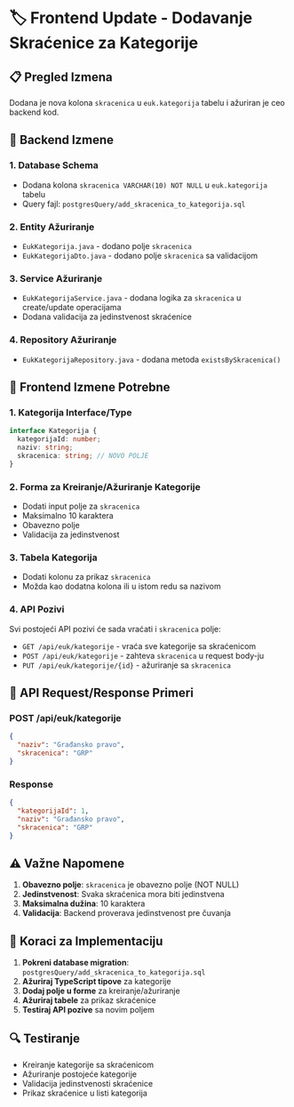 # 🏷️ Frontend Update - Dodavanje Skraćenice za Kategorije

## 📋 Pregled Izmena

Dodana je nova kolona `skracenica` u `euk.kategorija` tabelu i ažuriran je ceo backend kod.

## 🔧 Backend Izmene

### 1. **Database Schema**
- Dodana kolona `skracenica VARCHAR(10) NOT NULL` u `euk.kategorija` tabelu
- Query fajl: `postgresQuery/add_skracenica_to_kategorija.sql`

### 2. **Entity Ažuriranje**
- `EukKategorija.java` - dodano polje `skracenica`
- `EukKategorijaDto.java` - dodano polje `skracenica` sa validacijom

### 3. **Service Ažuriranje**
- `EukKategorijaService.java` - dodana logika za `skracenica` u create/update operacijama
- Dodana validacija za jedinstvenost skraćenice

### 4. **Repository Ažuriranje**
- `EukKategorijaRepository.java` - dodana metoda `existsBySkracenica()`

## 🎯 Frontend Izmene Potrebne

### 1. **Kategorija Interface/Type**
```typescript
interface Kategorija {
  kategorijaId: number;
  naziv: string;
  skracenica: string; // NOVO POLJE
}
```

### 2. **Forma za Kreiranje/Ažuriranje Kategorije**
- Dodati input polje za `skracenica`
- Maksimalno 10 karaktera
- Obavezno polje
- Validacija za jedinstvenost

### 3. **Tabela Kategorija**
- Dodati kolonu za prikaz `skracenica`
- Možda kao dodatna kolona ili u istom redu sa nazivom

### 4. **API Pozivi**
Svi postojeći API pozivi će sada vraćati i `skracenica` polje:
- `GET /api/euk/kategorije` - vraća sve kategorije sa skraćenicom
- `POST /api/euk/kategorije` - zahteva `skracenica` u request body-ju
- `PUT /api/euk/kategorije/{id}` - ažuriranje sa `skracenica`

## 📝 API Request/Response Primeri

### **POST /api/euk/kategorije**
```json
{
  "naziv": "Građansko pravo",
  "skracenica": "GRP"
}
```

### **Response**
```json
{
  "kategorijaId": 1,
  "naziv": "Građansko pravo", 
  "skracenica": "GRP"
}
```

## ⚠️ Važne Napomene

1. **Obavezno polje**: `skracenica` je obavezno polje (NOT NULL)
2. **Jedinstvenost**: Svaka skraćenica mora biti jedinstvena
3. **Maksimalna dužina**: 10 karaktera
4. **Validacija**: Backend proverava jedinstvenost pre čuvanja

## 🚀 Koraci za Implementaciju

1. **Pokreni database migration**: `postgresQuery/add_skracenica_to_kategorija.sql`
2. **Ažuriraj TypeScript tipove** za kategorije
3. **Dodaj polje u forme** za kreiranje/ažuriranje
4. **Ažuriraj tabele** za prikaz skraćenice
5. **Testiraj API pozive** sa novim poljem

## 🔍 Testiranje

- Kreiranje kategorije sa skraćenicom
- Ažuriranje postojeće kategorije
- Validacija jedinstvenosti skraćenice
- Prikaz skraćenice u listi kategorija
